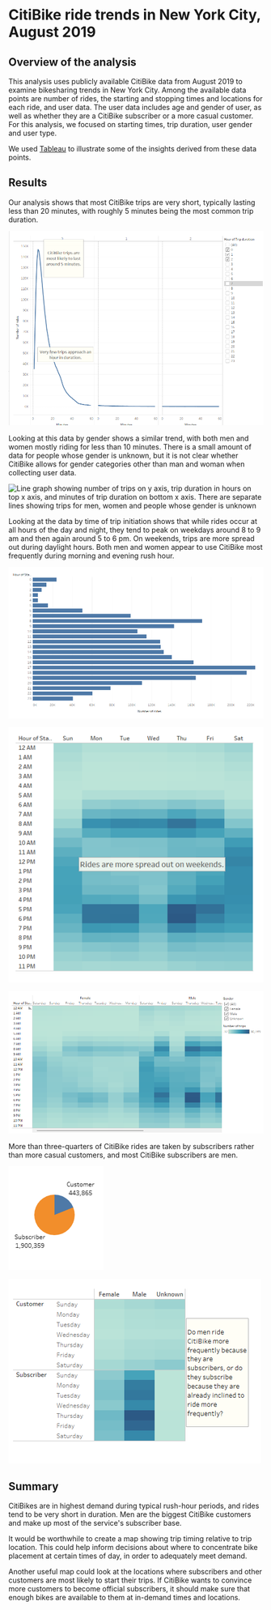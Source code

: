# CitiBike ride trends in New York City, August 2019

## Overview of the analysis
This analysis uses publicly available CitiBike data from August 2019 to examine bikesharing trends in New York City. Among the available data points are number of rides, 
the starting and stopping times and locations for each ride, and user data. The user data includes age and gender of user, as well as whether they are a CitiBike 
subscriber or a more casual customer. For this analysis, we focused on starting times, trip duration, user gender and user type.

We used [Tableau](https://public.tableau.com/app/profile/katie.darden3235/viz/NYC_CitiBike_story_Aug2019/CitiBike_story) to illustrate some of the insights derived from these data points.

## Results
Our analysis shows that most CitiBike trips are very short, typically lasting less than 20 minutes, with roughly 5 minutes being the most common trip duration.

![Line graph showing number of trips on y axis, trip duration in hours on top x axis, and minutes of trip duration on bottom x axis, with line peaking at 0 hours and 5 minutes with approximately 146,000 rides](checkout_times.png)

Looking at this data by gender shows a similar trend, with both men and women mostly riding for less than 10 minutes. There is a small amount of data for people whose 
gender is unknown, but it is not clear whether CitiBike allows for gender categories other than man and woman when collecting user data.

![Line graph showing number of trips on y axis, trip duration in hours on top x axis, and minutes of trip duration on bottom x axis. There are separate lines showing 
trips for men, women and people whose gender is unknown](checkout_gender.png)

Looking at the data by time of trip initiation shows that while rides occur at all hours of the day and night, they tend to peak on weekdays around 8 to 9 am and then again around 5 to 6 pm. On weekends, trips are more spread out during daylight hours. Both men and women appear to use CitiBike most frequently during morning and 
evening rush hour.

![Bar chart showing hour of day on y axis and number of rides on x axis, with peak rides of more than 220,000 at 5 pm](peak_hours.png)

![Heat map showing hour of day on y axis and day of week on x axis, with darker colors showing higher frequency of bike rides](weekday.png)

![Three heat maps for men, women, and people of unknown gender, showing hour of day on y axis and day of week on x axis, with darker colors showing higher frequency of bike rides](weekday_gender.png)

More than three-quarters of CitiBike rides are taken by subscribers rather than more casual customers, and most CitiBike subscribers are men. 

![Pie chart showing that subscribers took 1,900,359 CitiBike rides, while other customers took 443,865 rides](pie.png)

![Heat map showing breakdown in number of rides by gender, user type and day of week](usertype_gender.png)

## Summary
CitiBikes are in highest demand during typical rush-hour periods, and rides tend to be very short in duration. Men are the biggest CitiBike customers and make up 
most of the service's subscriber base.

It would be worthwhile to create a map showing trip timing relative to trip location. This could help inform decisions about where to concentrate bike placement at 
certain times of day, in order to adequately meet demand. 

Another useful map could look at the locations where subscribers and other customers are most likely to start their trips. If CitiBike wants to convince more 
customers to become official subscribers, it should make sure that enough bikes are available to them at in-demand times and locations.
